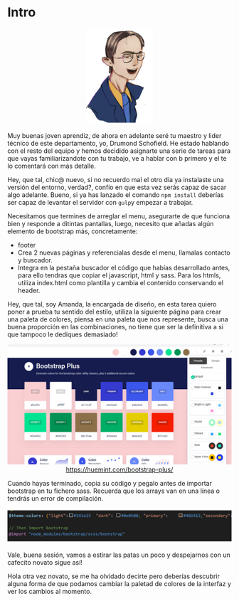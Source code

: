 
# Intro

<p align="center">
    <img src="assets/lanbide/drumon.jpg" width="150"/>
   
</p>

Muy buenas joven aprendiz,  de ahora en adelante seré tu maestro y lider técnico de este departamento, yo, Drumond Schofield. He estado hablando con el resto del equipo y hemos decidido asignarte una serie de tareas para que vayas familiarizandote con tu trabajo, ve a hablar con b primero y el te lo comentará con más detalle. 

Hey, que tal, chic@ nuevo, si no recuerdo mal el otro día ya instalaste una versión del entorno, verdad?, confío en que esta vez serás capaz de sacar algo adelante. Bueno, si ya has lanzado el comando `npm install` deberías ser capaz de levantar el servidor con `gulp`y empezar a trabajar. 

Necesitamos que termines de arreglar el menu, asegurarte de que funciona bien y responde a ditintas pantallas, luego, necesito que añadas algún elemento de bootstrap más, concretamente:
- footer
- Crea 2 nuevas páginas y referencialas desde el menu, llamalas contacto y buscador.
- Integra en la pestaña buscador el código que habías desarrollado antes, para ello tendras que copiar el javascript, html y sass. Para los htmls, utiliza index.html como plantilla y cambia el contenido conservando el header.

Hey, que tal, soy Amanda, la encargada de diseño, en esta tarea quiero poner a prueba tu sentido del estilo, utiliza la siguiente página para crear una paleta de colores, piensa en una paleta que nos represente, busca una buena proporción en las combinaciones, no tiene que ser la definitiva a si que tampoco le dediques demasiado!

<p align="center">
    <img src="assets/lanbide/pal.jpg" width="800"/>
   <a href="https://huemint.com/bootstrap-plus/"> https://huemint.com/bootstrap-plus/</a>
</p>

Cuando hayas terminado, copia su código y pegalo antes de importar bootstrap en tu fichero sass. Recuerda que los arrays van en una línea o tendrás un error de compilación.

<p align="center">
    <img src="assets/lanbide/override.jpg" width="800"/>
</p>


Vale, buena sesión, vamos a estirar las patas un poco y despejarnos con un cafecito novato
sigue así!


Hola otra vez novato, se me ha olvidado decirte pero deberías descubrir alguna forma de que podamos cambiar la paletad de colores de la interfaz y ver los cambios al momento.